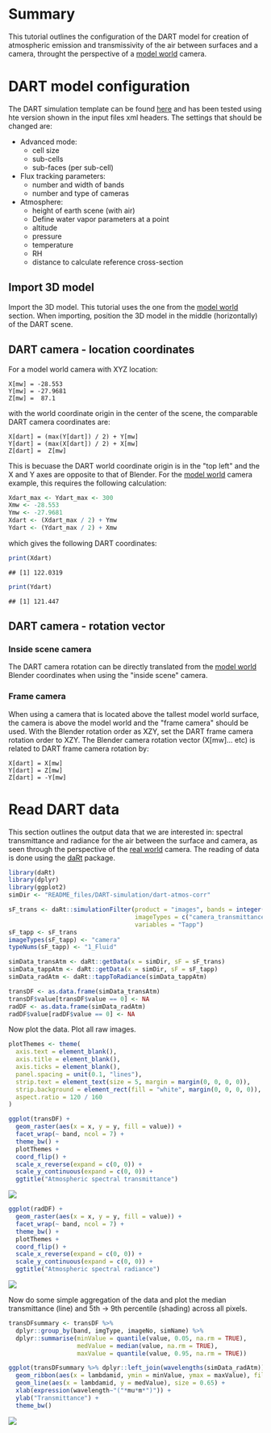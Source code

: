 # Summary 

This tutorial outlines the configuration of the DART model for creation of atmospheric emission and transmissivity of the air between surfaces and a camera, throught the perspective of a [model world](../Model-world) camera.

# DART model configuration

The DART simulation template can be found [here](README_files/DART-simulation) and has been tested using hte version shown in the input files xml headers. The settings that should be changed are:

- Advanced mode:
    - cell size 
    - sub-cells
    - sub-faces (per sub-cell)
- Flux tracking parameters:
    - number and width of bands
    - number and type of cameras
- Atmosphere:
    - height of earth scene (with air)
    - Define water vapor parameters at a point 
    - altitude
    - pressure
    - temperature
    - RH
    - distance to calculate reference cross-section

## Import 3D model

Import the 3D model. This tutorial uses the one from the [model world](../Model-world) section. When importing, position the 3D model in the middle (horizontally) of the DART scene.

## DART camera - location coordinates

For a model world camera with XYZ location:

```
X[mw] = -28.553
Y[mw] = -27.9681
Z[mw] =  87.1
```

with the world coordinate origin in the center of the scene, the comparable DART camera coordinates are:

```
X[dart] = (max(Y[dart]) / 2) + Y[mw]
Y[dart] = (max(X[dart]) / 2) + X[mw]
Z[dart] =  Z[mw]
```
This is becuase the DART world coordinate origin is in the "top left" and the X and Y axes are opposite to that of Blender. For the [model world](../Model-world) camera example, this requires the following calculation:


```r
Xdart_max <- Ydart_max <- 300
Xmw <- -28.553
Ymw <- -27.9681
Xdart <- (Xdart_max / 2) + Ymw
Ydart <- (Ydart_max / 2) + Xmw
```
which gives the following DART coordinates:


```r
print(Xdart)
```

```
## [1] 122.0319
```

```r
print(Ydart)
```

```
## [1] 121.447
```

## DART camera - rotation vector

### Inside scene camera

The DART camera rotation can be directly translated from the [model world](../Model-world) Blender coordinates when using the "inside scene" camera. 

### Frame camera

When using a camera that is located above the tallest model world surface, the camera is above the model world and the "frame camera" should be used. With the Blender rotation order as XZY, set the DART frame camera rotation order to XZY. The Blender camera rotation vector (X[mw]... etc) is related to DART frame camera rotation by: 

```
X[dart] = X[mw]
Y[dart] = Z[mw]
Z[dart] = -Y[mw]
```

# Read DART data

This section outlines the output data that we are interested in: spectral transmittance and radiance for the air between the surface and camera, as seen through the perspective of the [real world](../Real-world-images) camera. The reading of data is done using the [daRt](https://github.com/willmorrison1/daRt) package.


```r
library(daRt)
library(dplyr)
library(ggplot2)
simDir <- "README_files/DART-simulation/dart-atmos-corr"

sF_trans <- daRt::simulationFilter(product = "images", bands = integer(), iters = "ITERX", 
                                   imageTypes = c("camera_transmittance"), typeNums = "",
                                   variables = "Tapp")
sF_tapp <- sF_trans
imageTypes(sF_tapp) <- "camera"
typeNums(sF_tapp) <- "1_Fluid"

simData_transAtm <- daRt::getData(x = simDir, sF = sF_trans)
simData_tappAtm <- daRt::getData(x = simDir, sF = sF_tapp)
simData_radAtm <- daRt::tappToRadiance(simData_tappAtm)

transDF <- as.data.frame(simData_transAtm)
transDF$value[transDF$value == 0] <- NA
radDF <- as.data.frame(simData_radAtm)
radDF$value[radDF$value == 0] <- NA
```

Now plot the data. Plot all raw images.

```r
plotThemes <- theme(
  axis.text = element_blank(),
  axis.title = element_blank(),
  axis.ticks = element_blank(), 
  panel.spacing = unit(0.1, "lines"),
  strip.text = element_text(size = 5, margin = margin(0, 0, 0, 0)),
  strip.background = element_rect(fill = "white", margin(0, 0, 0, 0)),
  aspect.ratio = 120 / 160
)

ggplot(transDF) +
  geom_raster(aes(x = x, y = y, fill = value)) +
  facet_wrap(~ band, ncol = 7) +
  theme_bw() +
  plotThemes +
  coord_flip() +
  scale_x_reverse(expand = c(0, 0)) +
  scale_y_continuous(expand = c(0, 0)) +
  ggtitle("Atmospheric spectral transmittance")
```

![](README_files/figure-markdown_github/unnamed-chunk-5-1.png)

```r
ggplot(radDF) +
  geom_raster(aes(x = x, y = y, fill = value)) +
  facet_wrap(~ band, ncol = 7) +
  theme_bw() +
  plotThemes +
  coord_flip() +
  scale_x_reverse(expand = c(0, 0)) +
  scale_y_continuous(expand = c(0, 0)) +
  ggtitle("Atmospheric spectral radiance")
```

![](README_files/figure-markdown_github/unnamed-chunk-5-2.png)

Now do some simple aggregation of the data and plot the median transmittance (line) and 5th -> 9th percentile (shading) across all pixels.

```r
transDFsummary <- transDF %>%
  dplyr::group_by(band, imgType, imageNo, simName) %>%
  dplyr::summarise(minValue = quantile(value, 0.05, na.rm = TRUE),
                   medValue = median(value, na.rm = TRUE),
                   maxValue = quantile(value, 0.95, na.rm = TRUE))

ggplot(transDFsummary %>% dplyr::left_join(wavelengths(simData_radAtm))) +
  geom_ribbon(aes(x = lambdamid, ymin = minValue, ymax = maxValue), fill = "grey") +
  geom_line(aes(x = lambdamid, y = medValue), size = 0.65) +
  xlab(expression(wavelength~"("*mu*m*")")) +
  ylab("Transmittance") + 
  theme_bw()
```

![](README_files/figure-markdown_github/unnamed-chunk-6-1.png)

